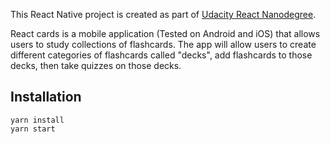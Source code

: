 This React Native project is created as part of  [Udacity React Nanodegree](https://www.udacity.com/course/react-nanodegree--nd019).

React cards is a mobile application (Tested on Android and iOS) that allows users to study collections of flashcards. The app will allow users to create different categories of flashcards called "decks", add flashcards to those decks, then take quizzes on those decks. 

## Installation

```
yarn install
yarn start 
```
